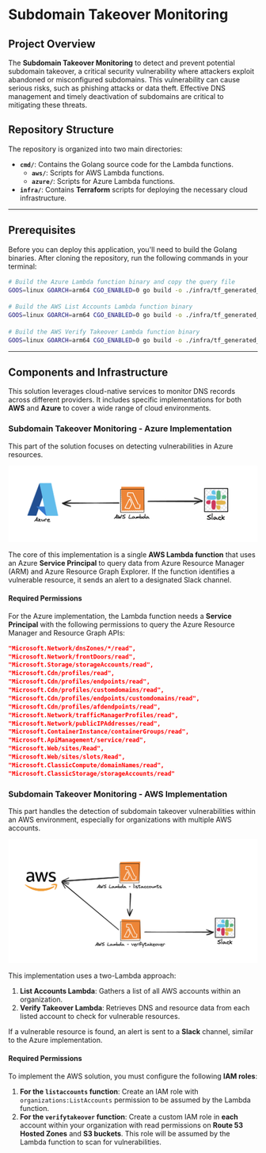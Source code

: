 # Subdomain Takeover Monitoring
 
## Project Overview

The **Subdomain Takeover Monitoring** to detect and prevent potential subdomain takeover, a critical security vulnerability where attackers exploit abandoned or misconfigured subdomains. This vulnerability can cause serious risks, such as phishing attacks or data theft. Effective DNS management and timely deactivation of subdomains are critical to mitigating these threats.

## Repository Structure

The repository is organized into two main directories:

  - **`cmd/`**: Contains the Golang source code for the Lambda functions.
      - **`aws/`**: Scripts for AWS Lambda functions.
      - **`azure/`**: Scripts for Azure Lambda functions.
  - **`infra/`**: Contains **Terraform** scripts for deploying the necessary cloud infrastructure.

-----

## Prerequisites

Before you can deploy this application, you'll need to build the Golang binaries. After cloning the repository, run the following commands in your terminal:

```bash
# Build the Azure Lambda function binary and copy the query file
GOOS=linux GOARCH=arm64 CGO_ENABLED=0 go build -o ./infra/tf_generated_azure/src/bootstrap ./cmd/azure/azure.go && cp ./assets/img/queries/query_azure ./infra/tf_generated_azure/src/query
 
# Build the AWS List Accounts Lambda function binary
GOOS=linux GOARCH=arm64 CGO_ENABLED=0 go build -o ./infra/tf_generated_aws_list-lambda/src/bootstrap ./cmd/aws/list-lambda/list-lambda.go
 
# Build the AWS Verify Takeover Lambda function binary
GOOS=linux GOARCH=arm64 CGO_ENABLED=0 go build -o ./infra/tf_generated_aws_verify-takeover/src/bootstrap ./cmd/aws/verify-takeover/verify-takeover.go
```
-----

## Components and Infrastructure

This solution leverages cloud-native services to monitor DNS records across different providers. It includes specific implementations for both **AWS** and **Azure** to cover a wide range of cloud environments.

### Subdomain Takeover Monitoring - Azure Implementation

This part of the solution focuses on detecting vulnerabilities in Azure resources.

![logicflow](./assets/img/logic-flow-azure.png)

The core of this implementation is a single **AWS Lambda function** that uses an Azure **Service Principal** to query data from Azure Resource Manager (ARM) and Azure Resource Graph Explorer. If the function identifies a vulnerable resource, it sends an alert to a designated Slack channel.

#### Required Permissions

For the Azure implementation, the Lambda function needs a **Service Principal** with the following permissions to query the Azure Resource Manager and Resource Graph APIs:

```json
"Microsoft.Network/dnsZones/*/read",
"Microsoft.Network/frontDoors/read",
"Microsoft.Storage/storageAccounts/read",
"Microsoft.Cdn/profiles/read",
"Microsoft.Cdn/profiles/endpoints/read",
"Microsoft.Cdn/profiles/customdomains/read",
"Microsoft.Cdn/profiles/endpoints/customdomains/read",
"Microsoft.Cdn/profiles/afdendpoints/read",
"Microsoft.Network/trafficManagerProfiles/read",
"Microsoft.Network/publicIPAddresses/read",
"Microsoft.ContainerInstance/containerGroups/read",
"Microsoft.ApiManagement/service/read",
"Microsoft.Web/sites/Read",
"Microsoft.Web/sites/slots/Read",
"Microsoft.ClassicCompute/domainNames/read",
"Microsoft.ClassicStorage/storageAccounts/read"
```


### Subdomain Takeover Monitoring - AWS Implementation

This part handles the detection of subdomain takeover vulnerabilities within an AWS environment, especially for organizations with multiple AWS accounts.

![logicflow](./assets/img/logic-flow-aws.png)

This implementation uses a two-Lambda approach:

1.  **List Accounts Lambda**: Gathers a list of all AWS accounts within an organization.
2.  **Verify Takeover Lambda**: Retrieves DNS and resource data from each listed account to check for vulnerable resources.

If a vulnerable resource is found, an alert is sent to a **Slack** channel, similar to the Azure implementation.

#### Required Permissions

To implement the AWS solution, you must configure the following **IAM roles**:

1.  **For the `listaccounts` function**: Create an IAM role with `organizations:ListAccounts` permission to be assumed by the Lambda function.
2.  **For the `verifytakeover` function**: Create a custom IAM role in **each** account within your organization with read permissions on **Route 53 Hosted Zones** and **S3 buckets**. This role will be assumed by the Lambda function to scan for vulnerabilities.